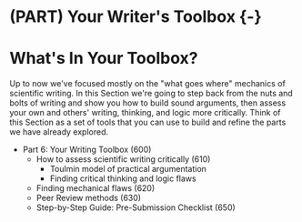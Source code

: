 # (PART) Your Writer's Toolbox {-}
# What's In Your Toolbox?

Up to now we've focused mostly on the "what goes where" mechanics of scientific writing. In this Section we're going to step back from the nuts and bolts of writing and show you how to build sound arguments, then assess your own and others' writing, thinking, and logic more critically. Think of this Section as a set of tools that you can use to build and refine the parts we have already explored. 

* Part 6: Your Writing Toolbox (600)
    + How to assess scientific writing critically (610)
        - Toulmin model of practical argumentation
        - Finding critical thinking and logic flaws
    + Finding mechanical flaws (620)
    + Peer Review methods (630)
    + Step-by-Step Guide: Pre-Submission Checklist (650)



